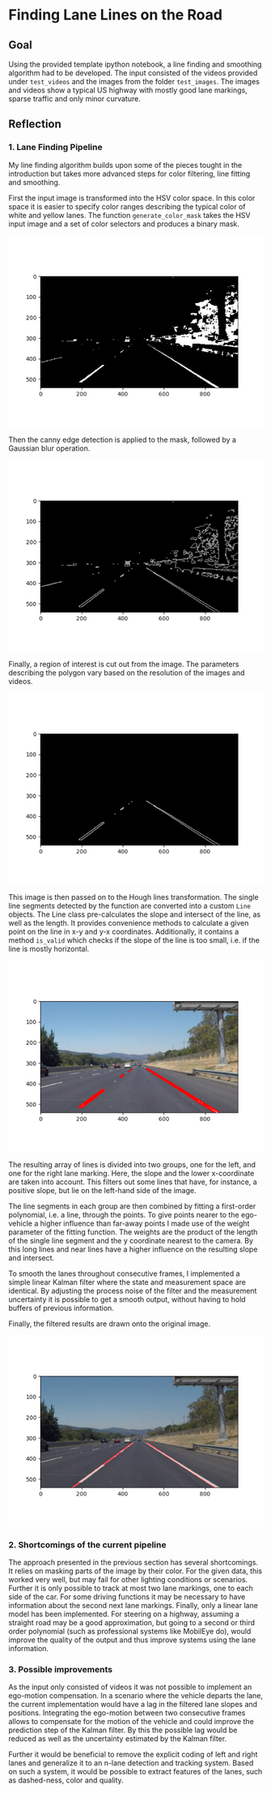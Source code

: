# **Finding Lane Lines on the Road** 

## Goal

Using the provided template ipython notebook, a line finding and smoothing
algorithm had to be developed. The input consisted of the
videos provided under `test_videos` and the images from the folder `test_images`.
The images and videos show a typical US highway
with mostly good lane markings, sparse traffic and only minor curvature.

## Reflection

### 1. Lane Finding Pipeline

My line finding algorithm builds upon some of the pieces tought in the introduction
but takes more advanced steps for color filtering, line fitting and smoothing.

First the input image is transformed into the HSV color space.
In this color space it is easier to specify color ranges describing
the typical color of white and yellow lanes.
The function `generate_color_mask` takes the HSV input image and
a set of color selectors and produces a binary mask.

![maskedImage]

Then the canny edge detection is applied to the mask, followed by a
Gaussian blur operation.

![edges]

Finally, a region of interest is cut out from the image.
The parameters describing the polygon vary based on the resolution
of the images and videos.

![roi]

This image is then passed on to the Hough lines transformation.
The single line segments detected by the function are converted
into a custom `Line` objects. The Line class pre-calculates
the slope and intersect of the line, as well as the length.
It provides convenience methods to calculate a given point
on the line in x-y and y-x coordinates. Additionally, it contains a
method `is_valid` which checks if the slope of the line is too small,
i.e. if the line is mostly horizontal.

![detectedLines]

The resulting array of lines is divided into two groups,
one for the left, and one for the right lane marking.
Here, the slope and the lower x-coordinate are taken into account.
This filters out some lines that have, for instance, a positive slope,
but lie on the left-hand side of the image.

The line segments in each group are then combined by fitting a first-order polynomial,
i.e. a  line, through the points. To give points nearer to the ego-vehicle
a higher influence than far-away points I made use of the weight parameter
of the fitting function. The weights are the product of the length
of the single line segment and the y coordinate nearest to the camera.
By this long lines and near lines have a higher influence on the resulting
slope and intersect.

To smooth the lanes throughout consecutive frames, I implemented a simple
linear Kalman filter where the state and measurement space are identical.
By adjusting the process noise of the filter and the measurement uncertainty
it is possible to get a smooth output, without having to hold buffers of
previous information.

Finally, the filtered results are drawn onto the original image.

![result]

### 2. Shortcomings of the current pipeline

The approach presented in the previous section has several shortcomings.
It relies on masking parts of the image by their color.
For the given data, this worked very well, but may fail for other lighting conditions
or scenarios.
Further it is only possible to track at most two lane markings, one to each side of the car.
For some driving functions it may be necessary to have information about
the second next lane markings.
Finally, only a linear lane model has been implemented.
For steering on a highway, assuming a straight road may be a good approximation,
but going to a second or third order polynomial
(such as professional systems like MobilEye do),
would improve the quality of the output and thus
improve systems using the lane information.


### 3. Possible improvements

As the input only consisted of videos it was not possible to implement
an ego-motion compensation.
In a scenario where the vehicle departs the lane, the current implementation
would have a lag in the filtered lane slopes and positions.
Integrating the ego-motion between two consecutive frames allows to compensate for the motion of the vehicle and could improve the prediction step of the Kalman filter.
By this the possible lag would be reduced as well as the uncertainty estimated by the Kalman filter.

Further it would be beneficial to remove the explicit coding of left and right lanes
and generalize it to an n-lane detection and tracking system.
Based on such a system, it would be possible to extract features of the lanes,
such as dashed-ness, color and quality.

[maskedImage]: doc/maskedImage.png "Masked Image"
[edges]: doc/edges.png "Edges after Canny and Gaussian blur"
[roi]: doc/roi.png "Region of interest mask applied"
[detectedLines]: doc/detected_lines.png "Hough lines detected in the image"
[result]: doc/result.png "Final result"